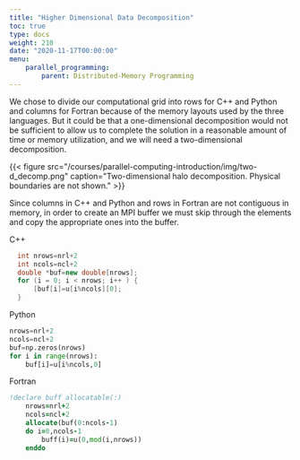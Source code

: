 ```yaml
---
title: "Higher Dimensional Data Decomposition"
toc: true
type: docs
weight: 210
date: "2020-11-17T00:00:00"
menu:
    parallel_programming:
        parent: Distributed-Memory Programming
---
```


We chose to divide our computational grid into rows for C++ and Python and columns for Fortran because of the memory layouts used by the three languages. But it could be that a one-dimensional decomposition would not be sufficient to allow us to complete the solution in a reasonable amount of time or memory utilization, and we will need a two-dimensional decomposition.

{{< figure src="/courses/parallel-computing-introduction/img/two-d_decomp.png" caption="Two-dimensional halo decomposition. Physical boundaries are not shown." >}}

Since columns in C++ and Python and rows in Fortran are not contiguous in memory, in order to create an MPI buffer we must skip through the elements and copy the appropriate ones into the buffer. 

C++
```c++
  int nrows=nrl+2
  int ncols=ncl+2
  double *buf=new double[nrows];
  for (i = 0; i < nrows; i++ ) {
      [buf[i]=u[i%ncols][0];
  }
```
Python
```python
nrows=nrl+2
ncols=ncl+2
buf=np.zeros(nrows)
for i in range(nrows):
    buf[i]=u[i%ncols,0]
```
Fortran
```fortran
!declare buff allocatable(:)
    nrows=nrl+2
    ncols=ncl+2
    allocate(buf(0:ncols-1)
    do i=0,ncols-1
        buff(i)=u(0,mod(i,nrows))
    enddo
```

